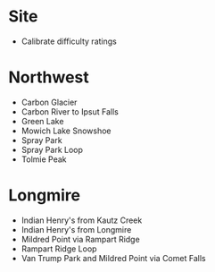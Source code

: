 # Site
* Calibrate difficulty ratings

# Northwest
* Carbon Glacier
* Carbon River to Ipsut Falls
* Green Lake
* Mowich Lake Snowshoe
* Spray Park
* Spray Park Loop
* Tolmie Peak

# Longmire
* Indian Henry's from Kautz Creek
* Indian Henry's from Longmire
* Mildred Point via Rampart Ridge
* Rampart Ridge Loop
* Van Trump Park and Mildred Point via Comet Falls

